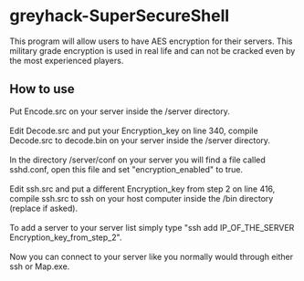 # greyhack-SuperSecureShell
This program will allow users to have AES encryption for their servers.
This military grade encryption is used in real life and can not be cracked even by the most experienced players.

## How to use
Put Encode.src on your server inside the /server directory.<br>
<br>
Edit Decode.src and put your Encryption_key on line 340, compile Decode.src to decode.bin on your server inside the /server directory.<br>
<br>
In the directory /server/conf on your server you will find a file called sshd.conf, open this file and set "encryption_enabled" to true.<br>
<br>
Edit ssh.src and put a different Encryption_key from step 2 on line 416, compile ssh.src to ssh on your host computer inside the /bin directory (replace if asked).<br>
<br>
To add a server to your server list simply type "ssh add IP_OF_THE_SERVER Encryption_key_from_step_2".<br>
<br>
Now you can connect to your server like you normally would through either ssh or Map.exe.
